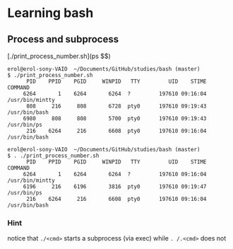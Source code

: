 # Learning bash

## Process and subprocess
[./print_process_number.sh](ps $$)

```
erol@erol-sony-VAIO  ~/Documents/GitHub/studies/bash (master)
$ ./print_process_number.sh
      PID    PPID    PGID     WINPID   TTY         UID    STIME COMMAND
     6264       1    6264       6264  ?         197610 09:16:04 /usr/bin/mintty
      808     216     808       6728  pty0      197610 09:19:43 /usr/bin/bash
     6980     808     808       5700  pty0      197610 09:19:43 /usr/bin/ps
      216    6264     216       6608  pty0      197610 09:16:04 /usr/bin/bash

erol@erol-sony-VAIO  ~/Documents/GitHub/studies/bash (master)
$ . ./print_process_number.sh
      PID    PPID    PGID     WINPID   TTY         UID    STIME COMMAND
     6264       1    6264       6264  ?         197610 09:16:04 /usr/bin/mintty
     6196     216    6196       3816  pty0      197610 09:19:47 /usr/bin/ps
      216    6264     216       6608  pty0      197610 09:16:04 /usr/bin/bash
```
### Hint 
notice that ```./<cmd>``` starts a subprocess (via exec)
while ```. /.<cmd>``` does not


